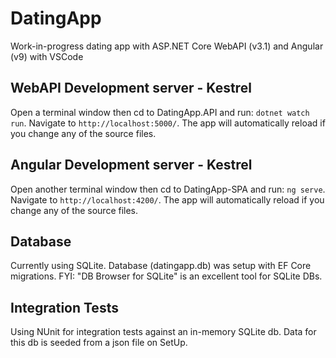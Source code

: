 # DatingApp

Work-in-progress dating app with ASP.NET Core WebAPI (v3.1) and Angular (v9) with VSCode

## WebAPI Development server - Kestrel

Open a terminal window then cd to DatingApp.API and run: `dotnet watch run`. Navigate to `http://localhost:5000/`. The app will automatically reload if you change any of the source files. 

## Angular Development server - Kestrel

Open another terminal window then cd to DatingApp-SPA and run: `ng serve`. Navigate to `http://localhost:4200/`. The app will automatically reload if you change any of the source files.

## Database

Currently using SQLite. Database (datingapp.db) was setup with EF Core migrations.  FYI: "DB Browser for SQLite" is an excellent tool for SQLite DBs. 

## Integration Tests

Using NUnit for integration tests against an in-memory SQLite db.  Data for this db is seeded from a json file on SetUp.  
